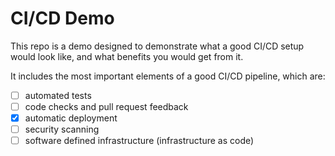 # CI/CD Demo

This repo is a demo designed to demonstrate what a good CI/CD setup would look like, and what benefits you would get from it.

It includes the most important elements of a good CI/CD pipeline, which are:

- [ ] automated tests
- [ ] code checks and pull request feedback
- [x] automatic deployment
- [ ] security scanning
- [ ] software defined infrastructure (infrastructure as code)
